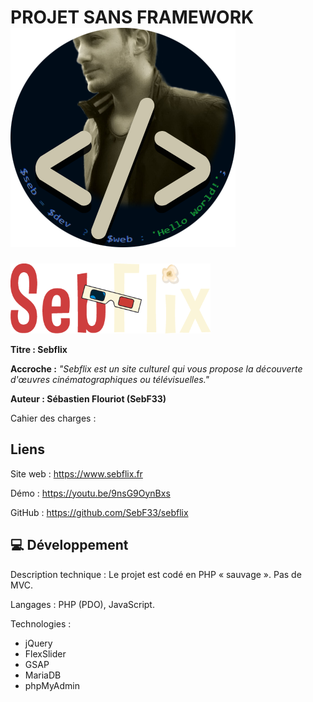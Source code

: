 # PROJET SANS FRAMEWORK ![avatar](/github/avatar.png)
![logo_sebflix](/github/logo_sebflix.png)

**Titre : Sebflix**

**Accroche :**
*"Sebflix est un site culturel qui vous propose la découverte d'œuvres cinématographiques ou télévisuelles."*

**Auteur : Sébastien Flouriot (SebF33)**

Cahier des charges :


## Liens
Site web : https://www.sebflix.fr

Démo : https://youtu.be/9nsG9OynBxs

GitHub : https://github.com/SebF33/sebflix


## :computer: Développement
Description technique : Le projet est codé en PHP « sauvage ». Pas de MVC.

Langages : PHP (PDO), JavaScript.

Technologies :
- jQuery
- FlexSlider
- GSAP
- MariaDB
- phpMyAdmin